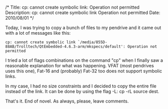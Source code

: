 /*
Title: cp: cannot create symbolic link: Operation not permitted
Description: cp: cannot create symbolic link Operation not permitted
Date: 2010/08/01
*/

Today, I was trying to copy a bunch of files to my pendrive and it came out with a lot of messages like this:

    cp: cannot create symbolic link `/media/855D-88AB/Trolltech/QtEmbedded-4.6.3-arm/mkspecs/default': Operation not permitted

I tried a lot of flags combinations on the command "cp" when I finally saw a reasonable explanation for what was happening. VFAT (most pendrives uses this one), Fat-16 and (probably) Fat-32 too does not support symbolic links.

In my case, I had no size constraints and I decided to copy the entire file instead of the link. It can be done by using the flag -L: cp -rL source dest.

That's it. End of novel. As always, please, leave comments.


